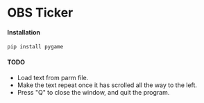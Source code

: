 # OBS Ticker
#### Installation
```
pip install pygame
```
#### TODO
* Load text from parm file.
* Make the text repeat once it has scrolled all the way to the left.
* Press "Q" to close the window, and quit the program.